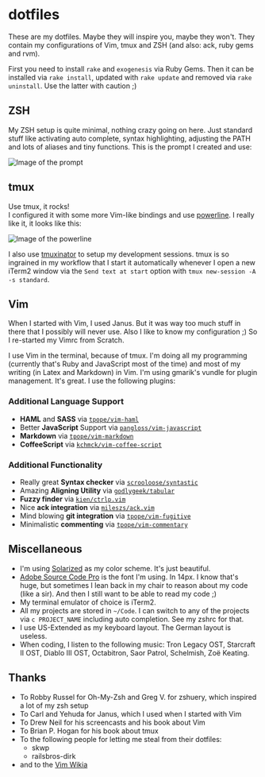 # dotfiles

These are my dotfiles. Maybe they will inspire you, maybe they won't. They contain my configurations of Vim, tmux and ZSH (and also: ack, ruby gems and rvm).

First you need to install `rake` and `exogenesis` via Ruby Gems. Then it can be installed via `rake install`, updated with `rake update` and removed via `rake uninstall`. Use the latter with caution ;)

## ZSH

My ZSH setup is quite minimal, nothing crazy going on here. Just standard stuff like activating auto complete, syntax highlighting, adjusting the PATH and lots of aliases and tiny functions. This is the prompt I created and use:

![Image of the prompt](http://images.moonglum.net/zsh.jpg)

## tmux

Use tmux, it rocks!  
I configured it with some more Vim-like bindings and use [powerline](https://github.com/Lokaltog/powerline). I really like it, it looks like this:

![Image of the powerline](http://images.moonglum.net/tmux-version-2.png)

I also use [tmuxinator](https://github.com/aziz/tmuxinator) to setup my development sessions. tmux is so ingrained in my workflow that I start it automatically whenever I open a new iTerm2 window via the `Send text at start` option with `tmux new-session -A -s standard`.

## Vim

When I started with Vim, I used Janus. But it was way too much stuff in there that I possibly will never use. Also I like to know my configuration ;) So I re-started my Vimrc from Scratch.

I use Vim in the terminal, because of tmux. I'm doing all my programming (currently that's Ruby and JavaScript most of the time) and most of my writing (in Latex and Markdown) in Vim.
I'm using gmarik's vundle for plugin management. It's great. I use the following plugins:

### Additional Language Support

* **HAML** and **SASS** via [`tpope/vim-haml`](http://github.com/tpope/vim-haml)
* Better **JavaScript** Support via [`pangloss/vim-javascript`](http://github.com/pangloss/vim-javascript)
* **Markdown** via [`tpope/vim-markdown`](http://github.com/tpope/vim-markdown)
* **CoffeeScript** via [`kchmck/vim-coffee-script`](http://github.com/kchmck/vim-coffee-script)

### Additional Functionality

* Really great **Syntax checker** via [`scrooloose/syntastic`](http://github.com/scrooloose/syntastic)
* Amazing **Aligning Utility** via [`godlygeek/tabular`](http://github.com/godlygeek/tabular)
* **Fuzzy finder** via [`kien/ctrlp.vim`](http://github.com/kien/ctrlp.vim)
* Nice **ack integration** via [`mileszs/ack.vim`](http://github.com/mileszs/ack.vim)
* Mind blowing **git integration** via [`tpope/vim-fugitive`](http://github.com/tpope/vim-fugitive)
* Minimalistic **commenting** via [`tpope/vim-commentary`](http://github.com/tpope/vim-commentary)

## Miscellaneous

* I'm using [Solarized](http://ethanschoonover.com/solarized) as my color scheme. It's just beautiful.
* [Adobe Source Code Pro](https://github.com/adobe/Source-Code-Pro) is the font I'm using. In 14px. I know that's huge, but sometimes I lean back in my chair to reason about my code (like a sir). And then I still want to be able to read my code ;)
* My terminal emulator of choice is iTerm2.
* All my projects are stored in `~/Code`. I can switch to any of the projects via `c PROJECT_NAME` including auto completion. See my zshrc for that.
* I use US-Extended as my keyboard layout. The German layout is useless.
* When coding, I listen to the following music: Tron Legacy OST, Starcraft II OST, Diablo III OST, Octabitron, Saor Patrol, Schelmish, Zoë Keating.

## Thanks

* To Robby Russel for Oh-My-Zsh and Greg V. for zshuery, which inspired a lot of my zsh setup
* To Carl and Yehuda for Janus, which I used when I started with Vim
* To Drew Neil for his screencasts and his book about Vim
* To Brian P. Hogan for his book about tmux
* To the following people for letting me steal from their dotfiles:
  * skwp
  * railsbros-dirk
* and to the [Vim Wikia](http://vim.wikia.com/wiki/Vim_Tips_Wiki) 
